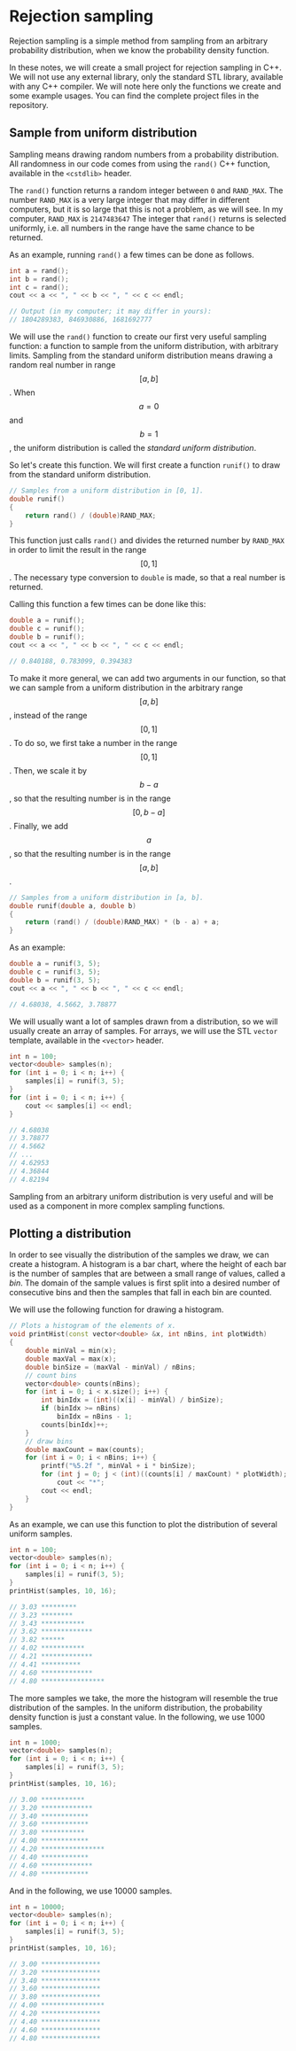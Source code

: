 <script src="https://cdn.mathjax.org/mathjax/latest/MathJax.js?config=TeX-AMS-MML_HTMLorMML" type="text/javascript"></script>

# Rejection sampling

Rejection sampling is a simple method from sampling from an arbitrary probability distribution, when we know the probability density function.

In these notes, we will create a small project for rejection sampling in C++. We will not use any external library, only the standard STL library, available with any C++ compiler. We will note here only the functions we create and some example usages. You can find the complete project files in the repository.

## Sample from uniform distribution

Sampling means drawing random numbers from a probability distribution. All randomness in our code comes from using the `rand()` C++ function, available in the `<cstdlib>` header.

The `rand()` function returns a random integer between `0` and `RAND_MAX`. The number `RAND_MAX` is a very large integer that may differ in different computers, but it is so large that this is not a problem, as we will see. In my computer, `RAND_MAX` is `2147483647` The integer that `rand()` returns is selected uniformly, i.e. all numbers in the range have the same chance to be returned.

As an example, running `rand()` a few times can be done as follows.

```c++
int a = rand();
int b = rand();
int c = rand();
cout << a << ", " << b << ", " << c << endl;

// Output (in my computer; it may differ in yours):
// 1804289383, 846930886, 1681692777
```

We will use the `rand()` function to create our first very useful sampling function: a function to sample from the uniform distribution, with arbitrary limits. Sampling from the standard uniform distribution means drawing a random real number in range $$[a, b]$$. When $$a = 0$$ and $$b = 1$$, the uniform distribution is called the *standard uniform distribution*.

So let's create this function. We will first create a function `runif()` to draw from the standard uniform distribution.

```c++
// Samples from a uniform distribution in [0, 1].
double runif()
{
    return rand() / (double)RAND_MAX;
}
```

This function just calls `rand()` and divides the returned number by `RAND_MAX` in order to limit the result in the range $$[0, 1]$$. The necessary type conversion to `double` is made, so that a real number is returned.

Calling this function a few times can be done like this:

```c++
double a = runif();
double c = runif();
double b = runif();
cout << a << ", " << b << ", " << c << endl;

// 0.840188, 0.783099, 0.394383
```

To make it more general, we can add two arguments in our function, so that we can sample from a uniform distribution in the arbitrary range $$[a, b]$$, instead of the range $$[0, 1]$$. To do so, we first take a number in the range $$[0, 1]$$. Then, we scale it by $$b - a$$, so that the resulting number is in the range $$[0, b - a]$$. Finally, we add $$a$$, so that the resulting number is in the range $$[a, b]$$.

```c++
// Samples from a uniform distribution in [a, b].
double runif(double a, double b)
{
    return (rand() / (double)RAND_MAX) * (b - a) + a;
}
```

As an example:

```c++
double a = runif(3, 5);
double c = runif(3, 5);
double b = runif(3, 5);
cout << a << ", " << b << ", " << c << endl;

// 4.68038, 4.5662, 3.78877
```

We will usually want a lot of samples drawn from a distribution, so we will usually create an array of samples. For arrays, we will use the STL `vector` template, available in the `<vector>` header.

```c++
int n = 100;
vector<double> samples(n);
for (int i = 0; i < n; i++) {
    samples[i] = runif(3, 5);
}
for (int i = 0; i < n; i++) {
    cout << samples[i] << endl;
}

// 4.68038
// 3.78877
// 4.5662
// ...
// 4.62953
// 4.36844
// 4.82194
```

Sampling from an arbitrary uniform distribution is very useful and will be used as a component in more complex sampling functions.


## Plotting a distribution

In order to see visually the distribution of the samples we draw, we can create a histogram. A histogram is a bar chart, where the height of each bar is the number of samples that are between a small range of values, called a *bin*. The domain of the sample values is first split into a desired number of consecutive bins and then the samples that fall in each bin are counted.

We will use the following function for drawing a histogram.

```c++
// Plots a histogram of the elements of x.
void printHist(const vector<double> &x, int nBins, int plotWidth)
{
    double minVal = min(x);
    double maxVal = max(x);
    double binSize = (maxVal - minVal) / nBins;
    // count bins
    vector<double> counts(nBins);
    for (int i = 0; i < x.size(); i++) {
        int binIdx = (int)((x[i] - minVal) / binSize);
        if (binIdx >= nBins)
            binIdx = nBins - 1;
        counts[binIdx]++;
    }
    // draw bins
    double maxCount = max(counts);
    for (int i = 0; i < nBins; i++) {
        printf("%5.2f ", minVal + i * binSize);
        for (int j = 0; j < (int)((counts[i] / maxCount) * plotWidth); j++)
            cout << "*";
        cout << endl;
    }
}
```

As an example, we can use this function to plot the distribution of several uniform samples.

```c++
int n = 100;
vector<double> samples(n);
for (int i = 0; i < n; i++) {
    samples[i] = runif(3, 5);
}
printHist(samples, 10, 16);

// 3.03 *********
// 3.23 ********
// 3.43 ***********
// 3.62 *************
// 3.82 ******
// 4.02 ***********
// 4.21 *************
// 4.41 **********
// 4.60 *************
// 4.80 ****************
```

The more samples we take, the more the histogram will resemble the true distribution of the samples. In the uniform distribution, the probability density function is just a constant value. In the following, we use 1000 samples.

```c++
int n = 1000;
vector<double> samples(n);
for (int i = 0; i < n; i++) {
    samples[i] = runif(3, 5);
}
printHist(samples, 10, 16);

// 3.00 ***********
// 3.20 *************
// 3.40 ************
// 3.60 ************
// 3.80 ***********
// 4.00 ************
// 4.20 ****************
// 4.40 ************
// 4.60 *************
// 4.80 ************
```

And in the following, we use 10000 samples.

```c++
int n = 10000;
vector<double> samples(n);
for (int i = 0; i < n; i++) {
    samples[i] = runif(3, 5);
}
printHist(samples, 10, 16);

// 3.00 ***************
// 3.20 ***************
// 3.40 ***************
// 3.60 ***************
// 3.80 ***************
// 4.00 ****************
// 4.20 ***************
// 4.40 ***************
// 4.60 ***************
// 4.80 ***************
```
